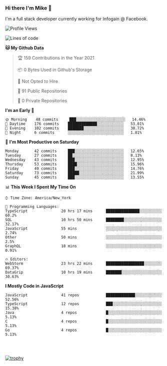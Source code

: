 ### Hi there I'm Mike 👋
I'm a full stack developer currently working for Infogain @ Facebook.

<!--START_SECTION:waka-->
![Profile Views](http://img.shields.io/badge/Profile%20Views-0-blue)

![Lines of code](https://img.shields.io/badge/From%20Hello%20World%20I%27ve%20Written-1.2%20million%20lines%20of%20code-blue)

**🐱 My Github Data** 

> 🏆 159 Contributions in the Year 2021
 > 
> 📦 0 Bytes Used in Github's Storage 
 > 
> 🚫 Not Opted to Hire
 > 
> 📜 91 Public Repositories 
 > 
> 🔑 0 Private Repositories  
 > 
**I'm an Early 🐤** 

```text
🌞 Morning    48 commits     ███░░░░░░░░░░░░░░░░░░░░░░   14.46% 
🌆 Daytime    176 commits    █████████████░░░░░░░░░░░░   53.01% 
🌃 Evening    102 commits    ███████░░░░░░░░░░░░░░░░░░   30.72% 
🌙 Night      6 commits      ░░░░░░░░░░░░░░░░░░░░░░░░░   1.81%

```
📅 **I'm Most Productive on Saturday** 

```text
Monday       42 commits     ███░░░░░░░░░░░░░░░░░░░░░░   12.65% 
Tuesday      27 commits     ██░░░░░░░░░░░░░░░░░░░░░░░   8.13% 
Wednesday    43 commits     ███░░░░░░░░░░░░░░░░░░░░░░   12.95% 
Thursday     53 commits     ████░░░░░░░░░░░░░░░░░░░░░   15.96% 
Friday       49 commits     ███░░░░░░░░░░░░░░░░░░░░░░   14.76% 
Saturday     73 commits     █████░░░░░░░░░░░░░░░░░░░░   21.99% 
Sunday       45 commits     ███░░░░░░░░░░░░░░░░░░░░░░   13.55%

```


📊 **This Week I Spent My Time On** 

```text
⌚︎ Time Zone: America/New_York

💬 Programming Languages: 
TypeScript               20 hrs 17 mins      ███████████████░░░░░░░░░░   60.2% 
SQL                      10 hrs 50 mins      ████████░░░░░░░░░░░░░░░░░   32.17% 
JavaScript               55 mins             ░░░░░░░░░░░░░░░░░░░░░░░░░   2.74% 
Other                    50 mins             ░░░░░░░░░░░░░░░░░░░░░░░░░   2.5% 
GraphQL                  18 mins             ░░░░░░░░░░░░░░░░░░░░░░░░░   0.91%

🔥 Editors: 
WebStorm                 23 hrs 22 mins      █████████████████░░░░░░░░   69.37% 
DataGrip                 10 hrs 19 mins      ███████░░░░░░░░░░░░░░░░░░   30.63%

```

**I Mostly Code in JavaScript** 

```text
JavaScript               41 repos            █████████████░░░░░░░░░░░░   52.56% 
TypeScript               12 repos            ███░░░░░░░░░░░░░░░░░░░░░░   15.38% 
Java                     4 repos             █░░░░░░░░░░░░░░░░░░░░░░░░   5.13% 
C                        4 repos             █░░░░░░░░░░░░░░░░░░░░░░░░   5.13% 
Go                       4 repos             █░░░░░░░░░░░░░░░░░░░░░░░░   5.13%

```



<!--END_SECTION:waka-->

##### &nbsp;
[![trophy](https://github-profile-trophy.vercel.app/?username=uptonm&theme=dracula)](https://github.com/ryo-ma/github-profile-trophy)
